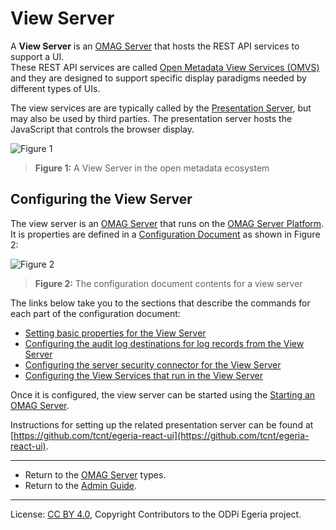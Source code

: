 <!-- SPDX-License-Identifier: CC-BY-4.0 -->
<!-- Copyright Contributors to the ODPi Egeria project 2020. -->

# View Server

A **View Server** is an [OMAG Server](omag-server.md)
that hosts the REST API services to support a UI.  
These REST API services are called 
[Open Metadata View Services (OMVS)](../../../view-services) 
and they are designed to support specific display paradigms needed
by different types of UIs.

The view services are are typically
called by the [Presentation Server](presentation-server.md), but may also be used by third parties.
The presentation server hosts the JavaScript that controls the browser display.


![Figure 1](view-server.png)
> **Figure 1:** A View Server in the open metadata ecosystem

## Configuring the View Server

The view server is an [OMAG Server](omag-server.md) that runs on
the [OMAG Server Platform](omag-server-platform.md).
It is properties are defined in a [Configuration Document](configuration-document.md)
as shown in Figure 2:

![Figure 2](view-server-config.png#pagewidth)
> **Figure 2:** The configuration document contents for a view server

The links below take you to the sections that describe the commands for each part of the configuration document:

* [Setting basic properties for the View Server](../user/configuring-omag-server-basic-properties.md)
* [Configuring the audit log destinations for log records from the View Server](../user/configuring-the-audit-log.md)
* [Configuring the server security connector for the View Server](../user/configuring-the-server-security-connector.md)
* [Configuring the View Services that run in the View Server](../user/configuring-the-view-services.md)

Once it is configured, the view server can be started using the
[Starting an OMAG Server](../user/starting-and-stopping-omag-server.md).

Instructions for setting up the related presentation server 
can be found at [https://github.com/tcnt/egeria-react-ui](https://github.com/tcnt/egeria-react-ui).

----
* Return to the [OMAG Server](omag-server.md) types.
* Return to the [Admin Guide](../user).


----
License: [CC BY 4.0](https://creativecommons.org/licenses/by/4.0/),
Copyright Contributors to the ODPi Egeria project.
